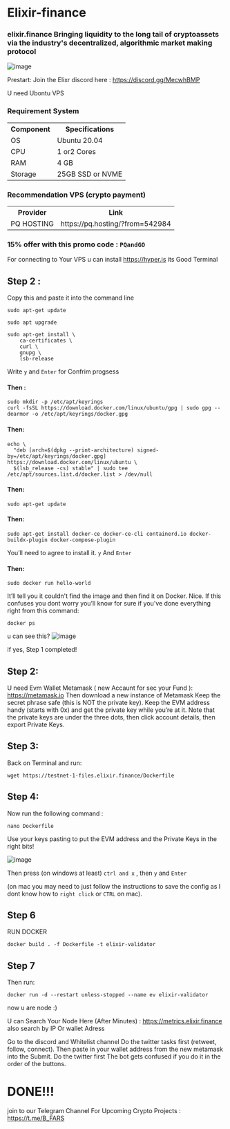 # Elixir-finance
### elixir.finance Bringing liquidity to the long tail of cryptoassets via the industry's decentralized, algorithmic market making protocol
![image](https://user-images.githubusercontent.com/76862881/218249898-d82f6c84-fbf7-410b-9c41-9ce069a5d59a.png)


Prestart:
Join the Elixr discord here : https://discord.gg/MecwhBMP

U need Ubontu VPS 

### Requirement System
  <table>
    <tr>
      <th>Component
      <th>Specifications
    </tr>
    <tr>
      <td>	OS
      <td> Ubuntu 20.04 
    </tr>
     <tr>
      <td>CPU	
      <td> 1 or2 Cores
    </tr>
    <tr>
      <td>RAM	
      <td> 4 GB
    </tr>
    <tr>
      <td>Storage
      <td> 25GB SSD or NVME
    </tr>
   
  </table>
  
 
  ### Recommendation VPS (crypto payment)
<table>
    <tr>
      <th>Provider
      <th>Link
    </tr>
    <tr>
      <td>PQ HOSTING	
      <td>https://pq.hosting/?from=542984
    </tr>
   
</table>

### 15% offer with this promo code : ``` PQandGO ```

For connecting to Your VPS u can install https://hyper.is its Good Terminal

## Step 2 :
Copy this and paste it into the command line

```
sudo apt-get update
```
```
sudo apt upgrade
```
```
sudo apt-get install \
    ca-certificates \
    curl \
    gnupg \
    lsb-release
```
Write `` y `` and `` Enter `` for Confrim progsess

#### Then :
```
sudo mkdir -p /etc/apt/keyrings
curl -fsSL https://download.docker.com/linux/ubuntu/gpg | sudo gpg --dearmor -o /etc/apt/keyrings/docker.gpg
```
#### Then:
```
echo \
  "deb [arch=$(dpkg --print-architecture) signed-by=/etc/apt/keyrings/docker.gpg] https://download.docker.com/linux/ubuntu \
  $(lsb_release -cs) stable" | sudo tee /etc/apt/sources.list.d/docker.list > /dev/null
```
#### Then:
```
sudo apt-get update
```
#### Then:
```
sudo apt-get install docker-ce docker-ce-cli containerd.io docker-buildx-plugin docker-compose-plugin
```
You’ll need to agree to install it. `` y `` And `` Enter ``

#### Then:
```
sudo docker run hello-world
```
It’ll tell you it couldn't find the image and then find it on Docker. Nice. If this confuses you dont worry
you’ll know for sure if you’ve done everything right from this command:
```
docker ps
```
u can see this?
![image](https://user-images.githubusercontent.com/76862881/218248299-15b99e4a-f220-4886-a4c3-f086b1f1cee9.png)

if yes, Step 1 completed!

## Step 2:
U need Evm Wallet Metamask ( new Accaunt for sec your Fund ): https://metamask.io
Then download a new instance of Metamask
Keep the secret phrase safe (this is NOT the private key).
Keep the EVM address handy (starts with 0x) and get the private key while you’re at it.
Note that the private keys are under the three dots, then click account details, then export Private Keys. 

## Step 3:
Back on Terminal and run:
```
wget https://testnet-1-files.elixir.finance/Dockerfile
```
## Step 4:
Now run the following command :
```
nano Dockerfile
```
Use your keys pasting to put the EVM address and the Private Keys in the right bits!

![image](https://user-images.githubusercontent.com/76862881/218249222-8c643960-413b-4b90-a1b0-55f078625da8.png)

Then press (on windows at least) `` ctrl and x `` , then `` y `` and `` Enter ``

(on mac you may need to just follow the instructions to save the config as I dont know how to `` right click `` or `` CTRL `` on mac).

## Step 6
RUN DOCKER 
```
docker build . -f Dockerfile -t elixir-validator
```
## Step 7
Then run:
```
docker run -d --restart unless-stopped --name ev elixir-validator
```
now u are node :)

U can Search Your Node Here (After Minutes) :
https://metrics.elixir.finance
also search by IP Or wallet Adress

Go to the discord and Whitelist channel
Do the twitter tasks first (retweet, follow, connect).
Then paste in your wallet address from the new metamask into the Submit.
Do the twitter first
The bot gets confused if you do it in the order of the buttons.

# DONE!!!

join to our Telegram Channel For Upcoming Crypto Projects : https://t.me/B_FARS


